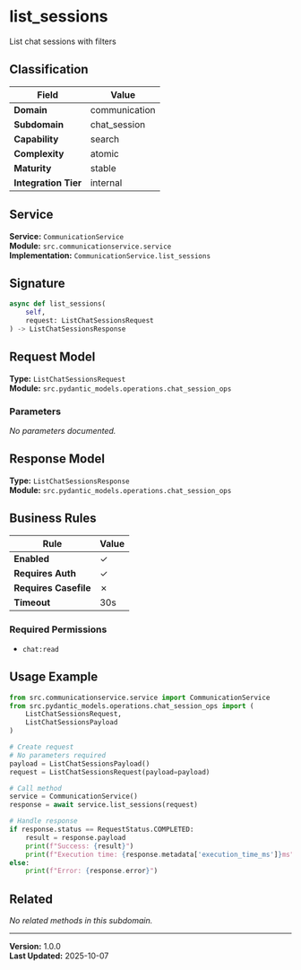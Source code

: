 # list_sessions

List chat sessions with filters

## Classification

| Field | Value |
|-------|-------|
| **Domain** | communication |
| **Subdomain** | chat_session |
| **Capability** | search |
| **Complexity** | atomic |
| **Maturity** | stable |
| **Integration Tier** | internal |

## Service

**Service:** `CommunicationService`  
**Module:** `src.communicationservice.service`  
**Implementation:** `CommunicationService.list_sessions`

## Signature

```python
async def list_sessions(
    self,
    request: ListChatSessionsRequest
) -> ListChatSessionsResponse
```

## Request Model

**Type:** `ListChatSessionsRequest`  
**Module:** `src.pydantic_models.operations.chat_session_ops`

### Parameters

*No parameters documented.*


## Response Model

**Type:** `ListChatSessionsResponse`  
**Module:** `src.pydantic_models.operations.chat_session_ops`

## Business Rules

| Rule | Value |
|------|-------|
| **Enabled** | ✓ |
| **Requires Auth** | ✓ |
| **Requires Casefile** | ✗ |
| **Timeout** | 30s |

### Required Permissions

- `chat:read`


## Usage Example

```python
from src.communicationservice.service import CommunicationService
from src.pydantic_models.operations.chat_session_ops import (
    ListChatSessionsRequest,
    ListChatSessionsPayload
)

# Create request
# No parameters required
payload = ListChatSessionsPayload()
request = ListChatSessionsRequest(payload=payload)

# Call method
service = CommunicationService()
response = await service.list_sessions(request)

# Handle response
if response.status == RequestStatus.COMPLETED:
    result = response.payload
    print(f"Success: {result}")
    print(f"Execution time: {response.metadata['execution_time_ms']}ms")
else:
    print(f"Error: {response.error}")
```

## Related

*No related methods in this subdomain.*


---

**Version:** 1.0.0  
**Last Updated:** 2025-10-07
